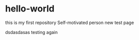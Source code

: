 # hello-world
this is my first repository
Self-motivated person
new test page

dsdasdasas
testing again